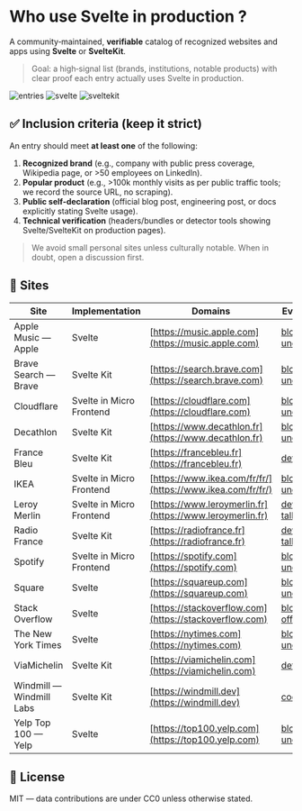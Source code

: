 # Who use Svelte in production ?

A community‑maintained, **verifiable** catalog of recognized websites and apps using **Svelte** or **SvelteKit**.

> Goal: a high‑signal list (brands, institutions, notable products) with clear proof each entry actually uses Svelte in production.

<!-- STATS -->
![entries](https://img.shields.io/badge/entries-15-brightgreen) ![svelte](https://img.shields.io/badge/svelte-5-brightgreen) ![sveltekit](https://img.shields.io/badge/sveltekit-6-brightgreen)
<!-- END_STATS -->


## ✅ Inclusion criteria (keep it strict)

An entry should meet **at least one** of the following:

1. **Recognized brand** (e.g., company with public press coverage, Wikipedia page, or >50 employees on LinkedIn).
2. **Popular product** (e.g., >100k monthly visits as per public traffic tools; we record the source URL, no scraping).
3. **Public self‑declaration** (official blog post, engineering post, or docs explicitly stating Svelte usage).
4. **Technical verification** (headers/bundles or detector tools showing Svelte/SvelteKit on production pages).

> We avoid small personal sites unless culturally notable. When in doubt, open a discussion first.

<!-- SITES_TABLE -->
## 📇 Sites

| Site | Implementation | Domains | Evidence |
|------|----------------|---------|----------|
| Apple Music — Apple | Svelte | [https://music.apple.com](https://music.apple.com) | [blog unofficial](https://www.okupter.com/blog/companies-using-svelte) |
| Brave Search — Brave | Svelte Kit | [https://search.brave.com](https://search.brave.com) | [blog unofficial](https://www.okupter.com/blog/companies-using-svelte) |
| Cloudflare | Svelte in Micro Frontend | [https://cloudflare.com](https://cloudflare.com) | [blog unofficial](https://www.okupter.com/blog/companies-using-svelte) |
| Decathlon | Svelte Kit | [https://www.decathlon.fr](https://www.decathlon.fr) | [blog unofficial](https://www.okupter.com/blog/companies-using-svelte) |
| France Bleu | Svelte Kit | [https://francebleu.fr](https://francebleu.fr) | [detector](https://francebleu.fr) |
| IKEA | Svelte in Micro Frontend | [https://www.ikea.com/fr/fr/](https://www.ikea.com/fr/fr/) | [blog unofficial](https://www.okupter.com/blog/companies-using-svelte) |
| Leroy Merlin | Svelte in Micro Frontend | [https://www.leroymerlin.fr](https://www.leroymerlin.fr) | [developer talk](https://www.welovespeed.com/en/2021/talks/micro-frontend-drives-web-performance/) |
| Radio France | Svelte Kit | [https://radiofrance.fr](https://radiofrance.fr) | [developer talk](https://meetech.app/svelte-paris/event/2025-09/talk/svelte-et-radiofrance-toute-une-histoire-et_K8eEO8MoLqs7uHjk) |
| Spotify | Svelte in Micro Frontend | [https://spotify.com](https://spotify.com) | [blog unofficial](https://www.okupter.com/blog/companies-using-svelte) |
| Square | Svelte | [https://squareup.com](https://squareup.com) | [blog unofficial](https://www.okupter.com/blog/companies-using-svelte) |
| Stack Overflow | Svelte | [https://stackoverflow.com](https://stackoverflow.com) | [blog official](https://stackoverflow.blog/2023/10/31/why-stack-overflow-is-embracing-svelte/) |
| The New York Times | Svelte | [https://nytimes.com](https://nytimes.com) | [blog unofficial](https://www.okupter.com/blog/companies-using-svelte) |
| ViaMichelin | Svelte Kit | [https://viamichelin.com](https://viamichelin.com) | [detector](https://viamichelin.fr) |
| Windmill — Windmill Labs | Svelte Kit | [https://windmill.dev](https://windmill.dev) | [code](https://github.com/windmill-labs/windmill) |
| Yelp Top 100 — Yelp | Svelte | [https://top100.yelp.com](https://top100.yelp.com) | [blog unofficial](https://www.okupter.com/blog/companies-using-svelte) |
<!-- END_SITES_TABLE -->

## 📜 License

MIT — data contributions are under CC0 unless otherwise stated.
